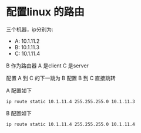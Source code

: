 # 配置linux 的路由

三个机器，ip分别为:
- A: 10.1.11.2
- B: 10.1.11.3
- C: 10.1.11.4

B 作为路由器
A 是client
C 是server

配置 A 到 C 的下一跳为 B
配置 B 到 C 直接跳转

A 配置如下

```
ip route static 10.1.11.4 255.255.255.0 10.1.11.3
```

B 配置如下

```
ip route static 10.1.11.4 255.255.255.0 10.1.11.4
```


